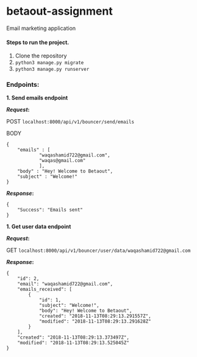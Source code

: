 # betaout-assignment
Email marketing application

#### Steps to run the project.

1. Clone the repository
2. `python3 manage.py migrate`
3. `python3 manage.py runserver`

### Endpoints:

**1. Send emails endpoint**

**_Request_:**

POST `localhost:8000/api/v1/bouncer/send/emails`

BODY 
```
{
	"emails" : [
			"waqashamid722@gmail.com",
			"waqas@gmail.com"
			],
	"body" : "Hey! Welcome to Betaout",
	"subject" : "Welcome!"
}
```

**_Response_:**
```
{
    "Success": "Emails sent"
}
```

**1. Get user data endpoint**

**_Request_:**

GET `localhost:8000/api/v1/bouncer/user/data/waqashamid722@gmail.com`


**_Response_:**
```
{
    "id": 2,
    "email": "waqashamid722@gmail.com",
    "emails_received": [
        {
            "id": 1,
            "subject": "Welcome!",
            "body": "Hey! Welcome to Betaout",
            "created": "2018-11-13T08:29:13.291557Z",
            "modified": "2018-11-13T08:29:13.291628Z"
        }
    ],
    "created": "2018-11-13T08:29:13.373497Z",
    "modified": "2018-11-13T08:29:13.525045Z"
}
```

